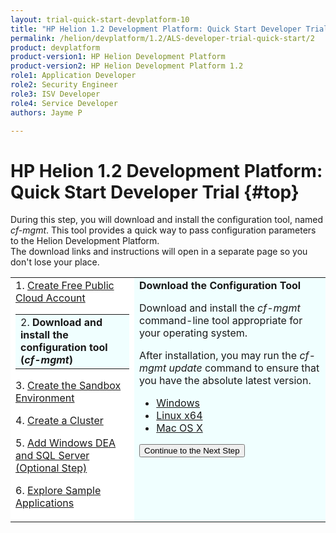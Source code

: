 ```yaml
---
layout: trial-quick-start-devplatform-10
title: "HP Helion 1.2 Development Platform: Quick Start Developer Trial Step 2"
permalink: /helion/devplatform/1.2/ALS-developer-trial-quick-start/2
product: devplatform
product-version1: HP Helion Development Platform
product-version2: HP Helion Development Platform 1.2
role1: Application Developer
role2: Security Engineer
role3: ISV Developer 
role4: Service Developer
authors: Jayme P

---
```

<!--PUBLISHED-->

<script>
function PageRefresh {
onLoad="window.refresh"
}
PageRefresh();
</script>

# HP Helion 1.2 Development Platform: Quick Start Developer Trial {#top}
During this step, you will download and install the configuration tool, named <i>cf-mgmt</i>. This tool provides a quick way to pass configuration parameters to the Helion Development Platform. <br />The download links and instructions will open in a separate page so you don't lose your place.
<br /> 


<table style="background-color: #FFF; vertical-align:top;">
<tr style="padding: 0;">
<td>
1. <a href="http://docs.hpcloud.com/helion/devplatform/1.2/ALS-developer-trial-quick-start/">Create Free Public Cloud Account</a> </p><p>
  <table border="0" style="background-color: #FFF;">
   <tr>
   <td style="background-color: #F0FFFF;">
    2. <b>Download and install the configuration tool (<i>cf-mgmt</i>)</b>
   </td>
   </tr>
   </table>
</p><p>
3. <a href="http://docs.hpcloud.com/helion/devplatform/1.2/ALS-developer-trial-quick-start/3">Create the Sandbox Environment</a>
</p><p>
4. <a href="http://docs.hpcloud.com/helion/devplatform/1.2/ALS-developer-trial-quick-start/4">Create a Cluster</a>
</p><p>
5. <a href="http://docs.hpcloud.com/helion/devplatform/1.2/ALS-developer-trial-quick-start/5">Add Windows DEA and SQL Server (Optional Step)</a>
</p>
<p>
6. <a href="http://docs.hpcloud.com/helion/devplatform/1.2/ALS-developer-trial-quick-start/6">Explore Sample Applications</a>
</p>
</p>
</td>

<td style="background-color: #F0FFFF; vertical-align: top;"><b>Download the Configuration Tool</b>

<p>
Download and install the <i>cf-mgmt</i> command-line tool appropriate for your operating system.</p><p>
After installation, you may run the <i>cf-mgmt update</i> command to ensure that you have the absolute latest version.
</p><p>
<ul>
<li><a href="http://clients.als.hpcloud.com/cf-mgmt-1.1.0-windows-x86_64.zip">Windows</a></li>
<li><a href="http://clients.als.hpcloud.com/cf-mgmt-1.1.0-linux-x86_64.zip">Linux x64</a></li>
<li><a href="http://clients.als.hpcloud.com/cf-mgmt-1.1.0-osx-x86_64.zip">Mac OS X</a></li></ul>
</p>
<p><form action="http://docs.hpcloud.com/helion/devplatform/1.2/ALS-developer-trial-quick-start/3" method="get">
    <input type="submit" value="Continue to the Next Step" 
         name="Submit" id="frm1_submit" />
</form></p>
</td>
</tr>
</table>